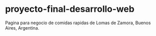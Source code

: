 # proyecto-final-desarrollo-web
Pagina para negocio de comidas rapidas de Lomas de Zamora, Buenos Aires, Argentina.
